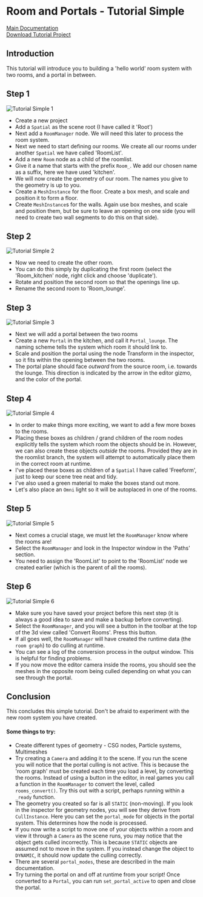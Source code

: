 # Room and Portals - Tutorial Simple
[Main Documentation](rooms_and_portals.md) \
[Download Tutorial Project](PortalDemo_Simple.zip)

## Introduction
This tutorial will introduce you to building a 'hello world' room system with two rooms, and a portal in between.

## Step 1
![Tutorial Simple 1](images/tutorial_simple1.png)
* Create a new project
* Add a `Spatial` as the scene root (I have called it 'Root')
* Next add a `RoomManager` node. We will need this later to process the room system.
* Next we need to start defining our rooms. We create all our rooms under another `Spatial` we have called 'RoomList'.
* Add a new `Room` node as a child of the roomlist.
* Give it a  name that starts with the prefix `Room_`. We add our chosen name as a suffix, here we have used 'kitchen'.
* We will now create the geometry of our room. The names you give to the geometry is up to you.
* Create a `MeshInstance` for the floor. Create a box mesh, and scale and position it to form a floor.
* Create `MeshInstance`s for the walls. Again use box meshes, and scale and position them, but be sure to leave an opening on one side (you will need to create two wall segments to do this on that side).
## Step 2
![Tutorial Simple 2](images/tutorial_simple2.png)
* Now we need to create the other room.
* You can do this simply by duplicating the first room (select the 'Room_kitchen' node, right click and choose 'duplicate').
* Rotate and position the second room so that the openings line up.
* Rename the second room to 'Room_lounge'.
## Step 3
![Tutorial Simple 3](images/tutorial_simple3.png)
* Next we will add a portal between the two rooms
* Create a new `Portal` in the kitchen, and call it `Portal_lounge`. The naming scheme tells the system which room it should link to.
* Scale and position the portal using the node Transform in the inspector, so it fits within the opening between the two rooms.
* The portal plane should face _outward_ from the source room, i.e. towards the lounge. This direction is indicated by the arrow in the editor gizmo, and the color of the portal.
## Step 4
![Tutorial Simple 4](images/tutorial_simple4.png)
* In order to make things more exciting, we want to add a few more boxes to the rooms.
* Placing these boxes as children / grand children of the room nodes explicitly tells the system which room the objects should be in. However, we can also create these objects _outside_ the rooms. Provided they are in the roomlist branch, the system will attempt to automatically place them in the correct room at runtime.
* I've placed these boxes as children of a `Spatial` I have called 'Freeform', just to keep our scene tree neat and tidy.
* I've also used a green material to make the boxes stand out more.
* Let's also place an `Omni` light so it will be autoplaced in one of the rooms.
## Step 5
![Tutorial Simple 5](images/tutorial_simple5.png)
* Next comes a crucial stage, we must let the `RoomManager` know where the rooms are!
* Select the `RoomManager` and look in the Inspector window in the 'Paths' section.
* You need to assign the 'RoomList' to point to the 'RoomList' node we created earlier (which is the parent of all the rooms).
## Step 6
![Tutorial Simple 6](images/tutorial_simple6.png)
* Make sure you have saved your project before this next step (it is always a good idea to save and make a backup before converting).
* Select the `RoomManager`, and you will see a button in the toolbar at the top of the 3d view called 'Convert Rooms'. Press this button.
* If all goes well, the `RoomManager` will have created the runtime data (the `room graph`) to do culling at runtime.
* You can see a log of the conversion process in the output window. This is helpful for finding problems.
* If you now move the editor camera inside the rooms, you should see the meshes in the opposite room being culled depending on what you can see through the portal.
## Conclusion
This concludes this simple tutorial. Don't be afraid to experiment with the new room system you have created.

#### Some things to try:
* Create different types of geometry - CSG nodes, Particle systems, Multimeshes
* Try creating a `Camera` and adding it to the scene. If you run the scene you will notice that the portal culling is not active. This is because the 'room graph' must be created each time you load a level, by converting the rooms. Instead of using a button in the editor, in real games you call a function in the `RoomManager` to convert the level, called `rooms_convert()`. Try this out with a script, perhaps running within a `_ready` function.
* The geometry you created so far is all `STATIC` (non-moving). If you look in the inspector for geometry nodes, you will see they derive from `CullInstance`. Here you can set the `portal_mode` for objects in the portal system. This determines how the node is processed.
* If you now write a script to move one of your objects within a room and view it through a `Camera` as the scene runs, you may notice that the object gets culled incorrectly. This is because `STATIC` objects are assumed not to move in the system. If you instead change the object to `DYNAMIC`, it should now update the culling correctly.
* There are several `portal_modes`, these are described in the main documentation.
* Try turning the portal on and off at runtime from your script! Once converted to a `Portal`, you can run `set_portal_active` to open and close the portal. 
